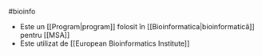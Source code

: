 #bioinfo
- Este un [[Program|program]] folosit în [[Bioinformatica|bioinformatică]] pentru [[MSA]] 
- Este utilizat de [[European Bioinformatics Institute]]